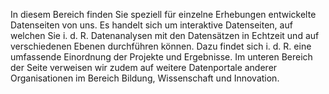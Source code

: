 In diesem Bereich finden Sie speziell für einzelne Erhebungen entwickelte Datenseiten von uns. Es handelt sich um interaktive Datenseiten, auf welchen Sie i. d. R. Datenanalysen mit den Datensätzen in Echtzeit und auf verschiedenen Ebenen durchführen können. Dazu findet sich i. d. R. eine umfassende Einordnung der Projekte und Ergebnisse. Im unteren Bereich der Seite verweisen wir zudem auf weitere Datenportale anderer Organisationen im Bereich Bildung, Wissenschaft und Innovation.
